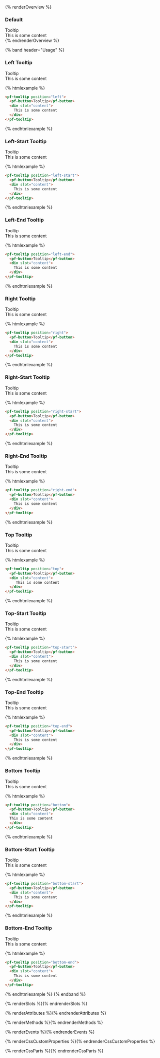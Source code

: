 {% renderOverview %}
### Default 
<pf-tooltip>
  <pf-button>Tooltip</pf-button>
  <div slot="content">
    This is some content
  </div>
</pf-tooltip>
{% endrenderOverview %}

{% band header="Usage" %}

### Left Tooltip
<pf-tooltip position="left">
  <pf-button>Tooltip</pf-button>
  <div slot="content">
    This is some content
  </div>
</pf-tooltip>

{% htmlexample %}
```html
<pf-tooltip position="left">
  <pf-button>Tooltip</pf-button>
  <div slot="content">
    This is some content
  </div>
</pf-tooltip>
```
{% endhtmlexample %}

### Left-Start Tooltip
<pf-tooltip position="left-start">
  <pf-button>Tooltip</pf-button>
  <div slot="content">
    This is some content
  </div>
</pf-tooltip>

{% htmlexample %}
```html
<pf-tooltip position="left-start">
  <pf-button>Tooltip</pf-button>
  <div slot="content">
    This is some content
  </div>
</pf-tooltip>
```
{% endhtmlexample %}

### Left-End Tooltip
<pf-tooltip position="left-end">
  <pf-button>Tooltip</pf-button>
  <div slot="content">
    This is some content
  </div>
</pf-tooltip>

{% htmlexample %}
```html
<pf-tooltip position="left-end">
  <pf-button>Tooltip</pf-button>
  <div slot="content">
    This is some content
  </div>
</pf-tooltip>
```
{% endhtmlexample %}

### Right Tooltip
<pf-tooltip position="right">
  <pf-button>Tooltip</pf-button>
  <div slot="content">
    This is some content
  </div>
</pf-tooltip>

{% htmlexample %}
```html
<pf-tooltip position="right">
  <pf-button>Tooltip</pf-button>
  <div slot="content">
    This is some content
  </div>
</pf-tooltip>
```
{% endhtmlexample %}

### Right-Start Tooltip
<pf-tooltip position="right-start">
  <pf-button>Tooltip</pf-button>
  <div slot="content">
    This is some content
  </div>
</pf-tooltip>

{% htmlexample %}
```html
<pf-tooltip position="right-start">
  <pf-button>Tooltip</pf-button>
  <div slot="content">
    This is some content
  </div>
</pf-tooltip>
```
{% endhtmlexample %}

### Right-End Tooltip
<pf-tooltip position="right-end">
  <pf-button>Tooltip</pf-button>
  <div slot="content">
    This is some content
  </div>
</pf-tooltip>

{% htmlexample %}
```html
<pf-tooltip position="right-end">
  <pf-button>Tooltip</pf-button>
  <div slot="content">
    This is some content
  </div>
</pf-tooltip>
```
{% endhtmlexample %}

### Top Tooltip
<pf-tooltip position="top">
  <pf-button>Tooltip</pf-button>
  <div slot="content">
     This is some content
  </div>
</pf-tooltip>

{% htmlexample %}
```html
<pf-tooltip position="top">
  <pf-button>Tooltip</pf-button>
  <div slot="content">
     This is some content
  </div>
</pf-tooltip>
```
{% endhtmlexample %}

### Top-Start Tooltip
<pf-tooltip position="top-start">
  <pf-button>Tooltip</pf-button>
  <div slot="content">
    This is some content
  </div>
</pf-tooltip>

{% htmlexample %}
```html
<pf-tooltip position="top-start">
  <pf-button>Tooltip</pf-button>
  <div slot="content">
    This is some content
  </div>
</pf-tooltip>
```
{% endhtmlexample %}

### Top-End Tooltip
<pf-tooltip position="top-end">
  <pf-button>Tooltip</pf-button>
  <div slot="content">
    This is some content
  </div>
</pf-tooltip>

{% htmlexample %}
```html
<pf-tooltip position="top-end">
  <pf-button>Tooltip</pf-button>
  <div slot="content">
    This is some content
  </div>
</pf-tooltip>
```
{% endhtmlexample %}

### Bottom Tooltip
<pf-tooltip position="bottom">
  <pf-button>Tooltip</pf-button>
  <div slot="content">
  This is some content
  </div>
</pf-tooltip>

{% htmlexample %}
```html
<pf-tooltip position="bottom">
  <pf-button>Tooltip</pf-button>
  <div slot="content">
  This is some content
  </div>
</pf-tooltip>
```
{% endhtmlexample %}

### Bottom-Start Tooltip
<pf-tooltip position="bottom-start">
  <pf-button>Tooltip</pf-button>
  <div slot="content">
    This is some content
  </div>
</pf-tooltip>

{% htmlexample %}
```html
<pf-tooltip position="bottom-start">
  <pf-button>Tooltip</pf-button>
  <div slot="content">
    This is some content
  </div>
</pf-tooltip>
```
{% endhtmlexample %}

### Bottom-End Tooltip
<pf-tooltip position="bottom-end">
  <pf-button>Tooltip</pf-button>
  <div slot="content">
    This is some content
  </div>
</pf-tooltip>

{% htmlexample %}
```html
<pf-tooltip position="bottom-end">
  <pf-button>Tooltip</pf-button>
  <div slot="content">
    This is some content
  </div>
</pf-tooltip>
```
{% endhtmlexample %}
{% endband %}

{% renderSlots %}{% endrenderSlots %}

{% renderAttributes %}{% endrenderAttributes %}

{% renderMethods %}{% endrenderMethods %}

{% renderEvents %}{% endrenderEvents %}

{% renderCssCustomProperties %}{% endrenderCssCustomProperties %}

{% renderCssParts %}{% endrenderCssParts %}
